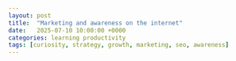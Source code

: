 ```yaml
---
layout: post
title:  "Marketing and awareness on the internet"
date:   2025-07-10 10:00:00 +0000
categories: learning productivity
tags: [curiosity, strategy, growth, marketing, seo, awareness]
---
```


